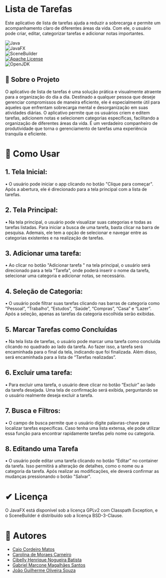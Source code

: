 # Lista de Tarefas
Este aplicativo de lista de tarefas ajuda a reduzir a sobrecarga e permite um acompanhamento claro de diferentes áreas da vida. Com ele, o usuário pode criar, editar, categorizar tarefas e adicionar notas importantes.

![Java](https://img.shields.io/badge/java-%23ED8B00.svg?style=for-the-badge&logo=java&logoColor=white)  
![JavaFX](https://img.shields.io/badge/javafx-%23007396.svg?style=for-the-badge&logo=java&logoColor=white)  
![SceneBuilder](https://img.shields.io/badge/scene_builder-%231C2B4A.svg?style=for-the-badge&logo=globe&logoColor=white)  
[![Apache License](https://img.shields.io/badge/license-Apache%202.0-blue.svg)](https://opensource.org/licenses/Apache-2.0)  
![OpenJDK](https://img.shields.io/badge/OpenJDK-17-orange?style=for-the-badge&logo=openjdk&logoColor=white)  

## 📝 Sobre o Projeto
O aplicativo de lista de tarefas é uma solução prática e visualmente atraente para a organização do dia a dia. Destinado a qualquer pessoa que deseje gerenciar compromissos de maneira eficiente, ele é especialmente útil para aqueles que enfrentam sobrecarga mental e desorganização em suas atividades diárias. O aplicativo permite que os usuários criem e editem tarefas, adicionem notas e selecionem categorias específicas, facilitando a organização de diferentes áreas da vida. É um verdadeiro companheiro de produtividade que torna o gerenciamento de tarefas uma experiência tranquila e eficiente.


# 📃 Como Usar

## 1. Tela Inicial:
•	O usuário pode iniciar o app clicando no botão "Clique para começar". Após a abertura, ele é direcionado para a tela principal com a lista de tarefas.

## 2. Tela Principal:
•	Na tela principal, o usuário pode visualizar suas categorias e todas as tarefas listadas. Para iniciar a busca de uma tarefa, basta clicar na barra de pesquisa. Ademais, ele tem a opção de selecionar e navegar entre as categorias existentes e na realização de tarefas.

## 3. Adicionar uma tarefa:
•	Ao clicar no botão "Adicionar tarefa " na tela principal, o usuário será direcionado para a tela "Tarefa", onde poderá inserir o nome da tarefa, selecionar uma categoria e adicionar notas, se necessário.

## 4. Seleção de Categoria:
•	O usuário pode filtrar suas tarefas clicando nas barras de categoria como "Pessoal”, “Trabalho”, “Estudos”, “Saúde”, “Compras”, “Casa” e “Lazer”. Após a seleção, apenas as tarefas da categoria escolhida serão exibidas. 

## 5. Marcar Tarefas como Concluídas
•	Na tela lista de tarefas, o usuário pode marcar uma tarefa como concluída clicando no quadrado ao lado da tarefa. Ao fazer isso, a tarefa será encaminhada para o final da tela, indicando que foi finalizada. Além disso, será encaminhada para a lista de “Tarefas realizadas”.

## 6. Excluir uma tarefa:
•	Para excluir uma tarefa, o usuário deve clicar no botão “Excluir” ao lado da tarefa desejada. Uma tela de confirmação será exibida, perguntando se o usuário realmente deseja excluir a tarefa.   

## 7. Busca e Filtros:
•	O campo de busca permite que o usuário digite palavras-chave para localizar tarefas específicas. Caso tenha uma lista extensa, ele pode utilizar essa função para encontrar rapidamente tarefas pelo nome ou categoria.

## 8. Editando uma Tarefa
•	O usuário pode editar uma tarefa clicando no botão “Editar” no container da tarefa. Isso permitirá a alteração de detalhes, como o nome ou a categoria da tarefa. Após realizar as modificações, ele deverá confirmar as mudanças pressionando o botão "Salvar".

# ✔ Licença

O JavaFX está disponível sob a licença GPLv2 com Classpath Exception, e o SceneBuilder é distribuído sob a licença BSD-3-Clause. 

# 👥 Autores
- [Caio Cordeiro Matos](https://github.com/ccaiomatos)
- [Carolina de Moraes Carneiro](https://github.com/carolinamor4es)
- [Cibelly Henrique Nogueira Batista](https://github.com/cibellyhnb)
- [Gabriel Marcone Magalhães Santos](https://github.com/gabrielmarcone)
- [João Guilherme Oliveira Souza](httos://github.com/jgssbeats)